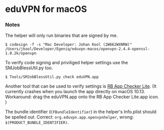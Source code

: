 # eduVPN for macOS

### Notes

The helper will only run binaries that are signed by me.

    $ codesign -f -s "Mac Developer: Johan Kool (2W662WXNRW)" /Users/jkool/Developer/Egeniq/eduvpn-macos/openvpn-2.4.4-openssl-1.0.2k/openvpn

To verify code signing and priviliged helper settings use the SMJobBlessUtil.py too.

    $ Tools/SMJobBlessUtil.py check eduVPN.app

Another tool that can be used to verify settings is [RB App Checker Lite](https://itunes.apple.com/nl/app/rb-app-checker-lite/id519421117?l=en&mt=12). (It currently crashes when you launch the app directly on macOS 10.13. Workaround: drag the eduVPN.app onto the RB App Checker Lite.app icon. )

The bundle identifier (`CFBundleIdentifier`) in the helper's Info.plist should be spelled out. Correct: `org.eduvpn.app.openvpnhelper`, wrong: `$(PRODUCT_BUNDLE_IDENTIFIER)`.
